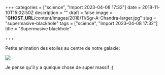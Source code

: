 +++
categories = ["science", "Import 2023-04-08 17:32"]
date = 2018-11-10T15:02:50Z
description = ""
draft = false
image = "__GHOST_URL__/content/images/2018/11/Sgr-A-Chandra-larger.jpg"
slug = "supermasive-blackhole"
tags = ["science", "Import 2023-04-08 17:32"]
title = "Supermasive blackhole"

+++


Petite animation des etoiles au centre de notre galaxie:

![](__GHOST_URL__/content/images/2018/11/Black-hole-workable.gif)

Je pense qu'il y a quelque chose de super massif ;)

